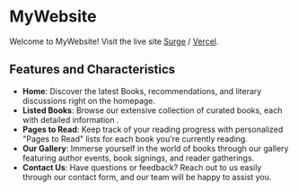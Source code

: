  
 # MyWebsite

Welcome to MyWebsite! Visit the live site [Surge](https://bookvibe-by-rasel.surge.sh/) / [Vercel](https://book-vibe-theta.vercel.app/).

## Features and Characteristics

- **Home**: Discover the latest Books, recommendations, and literary discussions right on the homepage.
- **Listed Books**: Browse our extensive collection of curated books, each with detailed information .
- **Pages to Read**: Keep track of your reading progress with personalized "Pages to Read" lists for each book you're currently reading.
- **Our Gallery**: Immerse yourself in the world of books through our gallery featuring author events, book signings, and reader gatherings.
- **Contact Us**: Have questions or feedback? Reach out to us easily through our contact form, and our team will be happy to assist you.